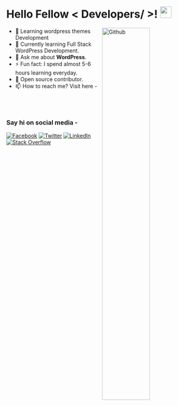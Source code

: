 <h1> Hello Fellow < Developers/ >! <img src = "https://raw.githubusercontent.com/MartinHeinz/MartinHeinz/master/wave.gif" width = 30px> </h1>

<img width="50%" align="right" alt="Github" src="https://raw.githubusercontent.com/onimur/.github/master/.resources/git-header.svg" />

- 🔭 Learning wordpress themes Development
- 🌱 Currently learning Full Stack WordPress Development.
- 💬 Ask me about **WordPress**.
- ⚡ Fun fact: I spend almost 5-6 hours learning everyday.
- 👯 Open source contributor.
- 📫 How to reach me? Visit here - 

<br/>




<br/>
<h3>Say hi on social media -</h3>

[![Facebook](https://img.shields.io/badge/facebook-%231877F2.svg?&style=for-the-badge&logo=facebook&logoColor=white)](https://facebook.com/tarek.hossen111) 
[![Twitter](https://img.shields.io/badge/twitter-%231DA1F2.svg?&style=for-the-badge&logo=twitter&logoColor=white)]() 
[![LinkedIn](https://img.shields.io/badge/linkedin-%230077B5.svg?&style=for-the-badge&logo=linkedin&logoColor=white)]() 
[![Stack Overflow](https://img.shields.io/badge/Stack_Overflow-FE7A16?style=for-the-badge&logo=stack-overflow&logoColor=white)]()
